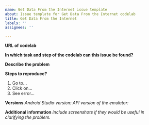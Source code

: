 ```yaml
---
name: Get Data From the Internet issue template
about: Issue template for Get Data From the Internet codelab
title: Get Data From the Internet
labels: ''
assignees: ''

---
```


**URL of codelab**


**In which task and step of the codelab can this issue be found?**


**Describe the problem**




**Steps to reproduce?**
1. Go to...
2. Click on...
3. See error...

**Versions**
_Android Studio version:_
_API version of the emulator:_


**Additional information**
_Include screenshots if they would be useful in clarifying the problem._